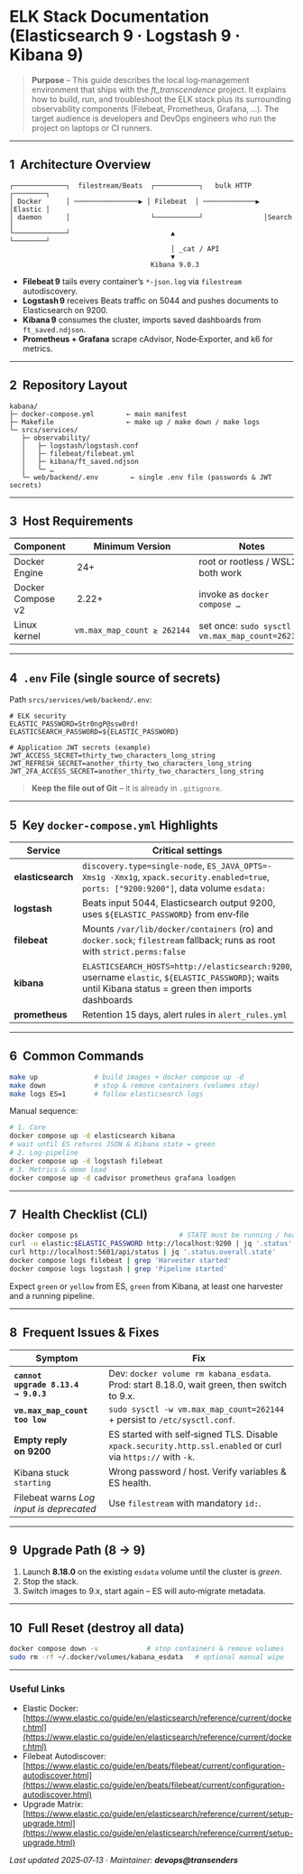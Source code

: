 # ELK Stack Documentation (Elasticsearch 9 · Logstash 9 · Kibana 9)

> **Purpose** – This guide describes the local log‑management environment that ships with the *ft\_transcendence* project.  It explains how to build, run, and troubleshoot the ELK stack plus its surrounding observability components (Filebeat, Prometheus, Grafana, …).  The target audience is developers and DevOps engineers who run the project on laptops or CI runners.

---

## 1  Architecture Overview

```
┌─────────────┐  filestream/Beats  ┌───────────┐   bulk HTTP   ┌────────┐
│ Docker      │ ────────────────▶ │ Filebeat  │ ─────────────▶ │Elastic │
│ daemon      │                    └───────────┘               │Search │
└─────────────┘                         ▲                      └────────┘
                                        │ _cat / API
                                        ▼
                                   Kibana 9.0.3
```

* **Filebeat 9** tails every container’s `*-json.log` via `filestream` autodiscovery.
* **Logstash 9** receives Beats traffic on 5044 and pushes documents to Elasticsearch on 9200.
* **Kibana 9** consumes the cluster, imports saved dashboards from `ft_saved.ndjson`.
* **Prometheus + Grafana** scrape cAdvisor, Node‑Exporter, and k6 for metrics.

---

## 2  Repository Layout

```
kabana/
├─ docker-compose.yml        ← main manifest
├─ Makefile                  ← make up / make down / make logs
└─ srcs/services/
   ├─ observability/
   │   ├─ logstash/logstash.conf
   │   ├─ filebeat/filebeat.yml
   │   ├─ kibana/ft_saved.ndjson
   │   └─ …
   └─ web/backend/.env        ← single .env file (passwords & JWT secrets)
```

---

## 3  Host Requirements

| Component         | Minimum Version             | Notes                                              |
| ----------------- | --------------------------- | -------------------------------------------------- |
| Docker Engine     |  24+                        | root or rootless / WSL2 both work                  |
| Docker Compose v2 |  2.22+                      | invoke as `docker compose …`                       |
| Linux kernel      | `vm.max_map_count ≥ 262144` | set once: `sudo sysctl -w vm.max_map_count=262144` |

---

## 4  `.env` File (single source of secrets)

Path `srcs/services/web/backend/.env`:

```dotenv
# ELK security
ELASTIC_PASSWORD=Str0ngP@ssw0rd!
ELASTICSEARCH_PASSWORD=${ELASTIC_PASSWORD}

# Application JWT secrets (example)
JWT_ACCESS_SECRET=thirty_two_characters_long_string
JWT_REFRESH_SECRET=another_thirty_two_characters_long_string
JWT_2FA_ACCESS_SECRET=another_thirty_two_characters_long_string
```

> **Keep the file out of Git** – it is already in `.gitignore`.

---

## 5  Key `docker‑compose.yml` Highlights

| Service           | Critical settings                                                                                                                                     |
| ----------------- | ----------------------------------------------------------------------------------------------------------------------------------------------------- |
| **elasticsearch** | `discovery.type=single-node`, `ES_JAVA_OPTS=-Xms1g -Xmx1g`, `xpack.security.enabled=true`, `ports: ["9200:9200"]`, data volume `esdata:`              |
| **logstash**      | Beats input 5044, Elasticsearch output 9200, uses `${ELASTIC_PASSWORD}` from env‑file                                                                 |
| **filebeat**      | Mounts `/var/lib/docker/containers` (ro) and `docker.sock`; `filestream` fallback; runs as root with `strict.perms:false`                             |
| **kibana**        | `ELASTICSEARCH_HOSTS=http://elasticsearch:9200`, username `elastic`, `${ELASTIC_PASSWORD}`; waits until Kibana status = green then imports dashboards |
| **prometheus**    | Retention 15 days, alert rules in `alert_rules.yml`                                                                                                   |

---

## 6  Common Commands

```bash
make up              # build images + docker compose up -d
make down            # stop & remove containers (volumes stay)
make logs ES=1       # follow elasticsearch logs
```

Manual sequence:

```bash
# 1. Core
docker compose up -d elasticsearch kibana
# wait until ES returns JSON & Kibana state = green
# 2. Log‑pipeline
docker compose up -d logstash filebeat
# 3. Metrics & demo load
docker compose up -d cadvisor prometheus grafana loadgen
```

---

## 7  Health Checklist (CLI)

```bash
docker compose ps                         # STATE must be running / healthy
curl -u elastic:$ELASTIC_PASSWORD http://localhost:9200 | jq '.status'
curl http://localhost:5601/api/status | jq '.status.overall.state'
docker compose logs filebeat | grep 'Harvester started'
docker compose logs logstash | grep 'Pipeline started'
```

Expect `green` or `yellow` from ES, `green` from Kibana, at least one harvester and a running pipeline.

---

## 8  Frequent Issues & Fixes

| Symptom                                  | Fix                                                                                                          |
| ---------------------------------------- | ------------------------------------------------------------------------------------------------------------ |
| **`cannot upgrade 8.13.4 → 9.0.3`**      | Dev: `docker volume rm kabana_esdata`.<br>Prod: start 8.18.0, wait green, then switch to 9.x.                |
| **`vm.max_map_count too low`**           | `sudo sysctl -w vm.max_map_count=262144` + persist to `/etc/sysctl.conf`.                                    |
| **Empty reply on 9200**                  | ES started with self‑signed TLS. Disable `xpack.security.http.ssl.enabled` or curl via `https://` with `-k`. |
| Kibana stuck `starting`                  | Wrong password / host. Verify variables & ES health.                                                         |
| Filebeat warns *Log input is deprecated* | Use `filestream` with mandatory `id:`.                                                                       |

---

## 9  Upgrade Path (8 → 9)

1. Launch **8.18.0** on the existing `esdata` volume until the cluster is *green*.
2. Stop the stack.
3. Switch images to 9.x, start again – ES will auto‑migrate metadata.

---

## 10  Full Reset (destroy all data)

```bash
docker compose down -v            # stop containers & remove volumes
sudo rm -rf ~/.docker/volumes/kabana_esdata   # optional manual wipe
```

---

### Useful Links

* Elastic Docker: [https://www.elastic.co/guide/en/elasticsearch/reference/current/docker.html](https://www.elastic.co/guide/en/elasticsearch/reference/current/docker.html)
* Filebeat Autodiscover: [https://www.elastic.co/guide/en/beats/filebeat/current/configuration-autodiscover.html](https://www.elastic.co/guide/en/beats/filebeat/current/configuration-autodiscover.html)
* Upgrade Matrix: [https://www.elastic.co/guide/en/elasticsearch/reference/current/setup-upgrade.html](https://www.elastic.co/guide/en/elasticsearch/reference/current/setup-upgrade.html)

*Last updated 2025‑07‑13 · Maintainer: **devops\@transenders***

